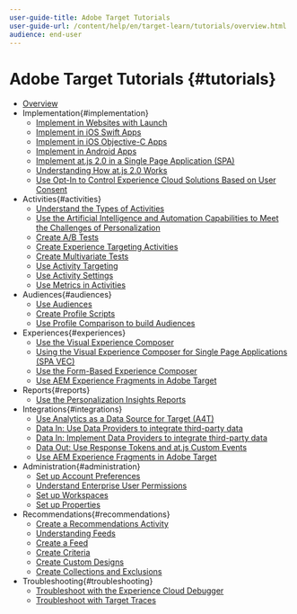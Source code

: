 ```yaml
---
user-guide-title: Adobe Target Tutorials
user-guide-url: /content/help/en/target-learn/tutorials/overview.html
audience: end-user
---
```


# Adobe Target Tutorials {#tutorials}

+ [Overview](overview.md)
+ Implementation{#implementation}
  + [Implement in Websites with Launch](https://docs.adobe.com/content/help/en/experience-cloud/implementing-in-websites-with-launch/index.html)
  + [Implement in iOS Swift Apps](https://docs.adobe.com/content/help/en/experience-cloud/implementing-in-mobile-ios-swift-apps-with-launch/index.html)
  + [Implement in iOS Objective-C Apps](https://docs.adobe.com/content/help/en/experience-cloud/implementing-in-mobile-ios-objective-c-apps-with-launch/index.html)
  + [Implement in Android Apps](https://docs.adobe.com/content/help/en/experience-cloud/implementing-in-mobile-android-apps-with-launch/index.html)
  + [Implement at.js 2.0 in a Single Page Application (SPA)](implementation/implement-atjs-20-in-a-single-page-application.md)
  + [Understanding How at.js 2.0 Works](implementation/understanding-how-atjs-20-works.md)
  + [Use Opt-In to Control Experience Cloud Solutions Based on User Consent](https://docs.adobe.com/content/help/en/core-services-learn/tutorials/id-service/use-opt-in-to-control-experience-cloud-activities-based-on-user-consent.html)
+ Activities{#activities}
  + [Understand the Types of Activities](activities/understanding-the-types-of-activities.md)
  + [Use the Artificial Intelligence and Automation Capabilities to Meet the Challenges of Personalization](activities/use-the-artificial-intelligence-and-automation-capabilities-to-meet-the-challenges-of-personalization.md)
  + [Create A/B Tests](activities/create-ab-tests.md)
  + [Create Experience Targeting Activities](activities/create-experience-targeting-activities.md)
  + [Create Multivariate Tests](activities/create-multivariate-tests.md)
  + [Use Activity Targeting](activities/use-activity-targeting.md)
  + [Use Activity Settings](activities/use-activity-settings.md)
  + [Use Metrics in Activities](activities/use-metrics-in-activities.md)
+ Audiences{#audiences}
  + [Use Audiences](audiences/use-audiences.md)
  + [Create Profile Scripts](audiences/create-profile-scripts.md)
  + [Use Profile Comparison to build Audiences](audiences/use-profile-comparison-to-build-audiences.md)
+ Experiences{#experiences}
  + [Use the Visual Experience Composer](experiences/use-the-visual-experience-composer.md)
  + [Using the Visual Experience Composer for Single Page Applications (SPA VEC)](experiences/use-the-visual-experience-composer-for-single-page-applications.md)
  + [Use the Form-Based Experience Composer](experiences/use-the-form-based-experience-composer.md)
  + [Use AEM Experience Fragments in Adobe Target](https://helpx.adobe.com/experience-manager/kt/sites/using/experience-fragment-target-offer-feature-video-use.html)
+ Reports{#reports}
  + [Use the Personalization Insights Reports](reports/use-the-personalization-insights-reports.md)
+ Integrations{#integrations}
  + [Use Analytics as a Data Source for Target (A4T)](integrations/use-analytics-as-a-data-source-a4t.md)
  + [Data In: Use Data Providers to integrate third-party data](integrations/use-data-providers-to-integrate-third-party-data.md)
  + [Data In: Implement Data Providers to integrate third-party data](integrations/implement-data-providers-to-integrate-third-party-data.md)
  + [Data Out: Use Response Tokens and at.js Custom Events](integrations/use-response-tokens-and-atjs-custom-events.md)
  + [Use AEM Experience Fragments in Adobe Target](https://helpx.adobe.com/experience-manager/kt/sites/using/experience-fragment-target-offer-feature-video-use.html)
+ Administration{#administration}
  + [Set up Account Preferences](administration/set-up-account-preferences.md)
  + [Understand Enterprise User Permissions](administration/understanding-enterprise-user-permissions.md)
  + [Set up Workspaces](administration/set-up-workspaces.md)
  + [Set up Properties](administration/set-up-properties.md)
+ Recommendations{#recommendations}
  + [Create a Recommendations Activity](recommendations/create-a-recommendations-activity.md)
  + [Understanding Feeds](recommendations/understanding-feeds.md)
  + [Create a Feed](recommendations/create-a-feed.md)
  + [Create Criteria](recommendations/create-criteria.md)
  + [Create Custom Designs](recommendations/create-custom-designs.md)
  + [Create Collections and Exclusions](recommendations/create-collections-and-exclusions.md)
+ Troubleshooting{#troubleshooting}
  + [Troubleshoot with the Experience Cloud Debugger](troubleshooting/troubleshoot-with-the-experience-cloud-debugger.md)
  + [Troubleshoot with Target Traces](troubleshooting/troubleshoot-with-target-traces.md)